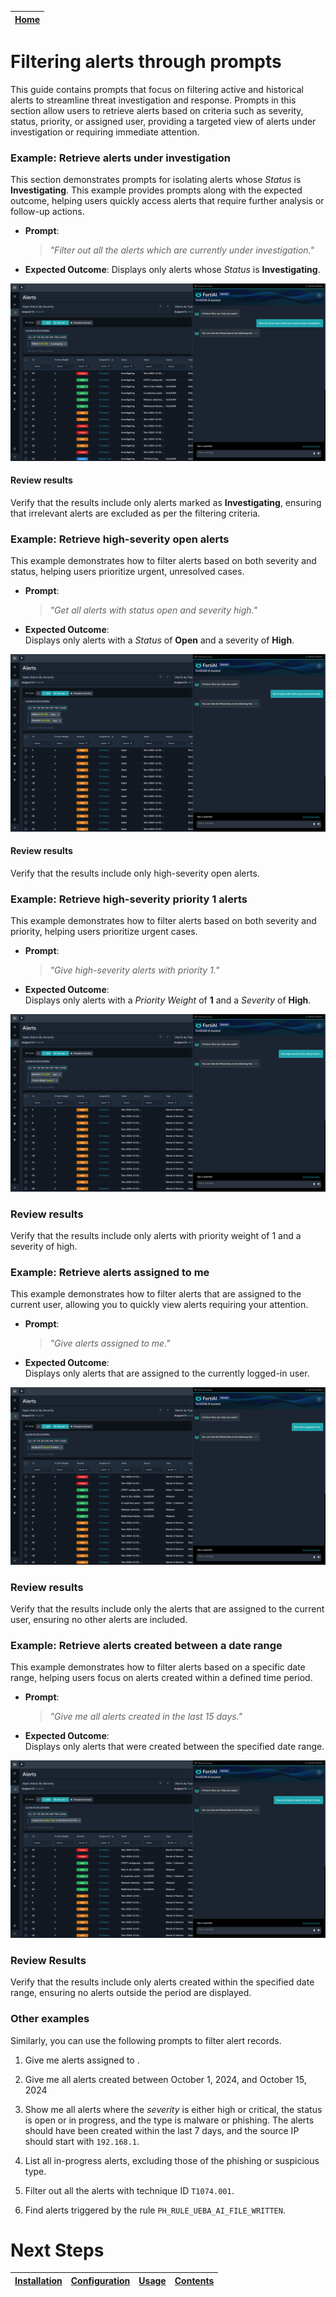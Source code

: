 | [Home](../README.md) |
|----------------------|

# Filtering alerts through prompts

This guide contains prompts that focus on filtering active and historical alerts to streamline threat investigation and response. Prompts in this section allow users to retrieve alerts based on criteria such as severity, status, priority, or assigned user, providing a targeted view of alerts under investigation or requiring immediate attention.

### Example: Retrieve alerts under investigation

This section demonstrates prompts for isolating alerts whose *Status* is **Investigating**. This example provides prompts along with the expected outcome, helping users quickly access alerts that require further analysis or follow-up actions.

* **Prompt**:

    > _"Filter out all the alerts which are currently under investigation."_

* **Expected Outcome**: Displays only alerts whose *Status* is **Investigating**.

![Under investigation alerts filtered](./res/filter-alert-investigating.png)

#### Review results

Verify that the results include only alerts marked as **Investigating**, ensuring that irrelevant alerts are excluded as per the filtering criteria.

### Example: Retrieve high-severity open alerts

This example demonstrates how to filter alerts based on both severity and status, helping users prioritize urgent, unresolved cases.

* **Prompt**:  
   > _"Get all alerts with status open and severity high."_

* **Expected Outcome**:  
   Displays only alerts with a *Status* of **Open** and a severity of **High**.

![Open, high-severity alerts filtered](./res/filter-alert-open-high.png)

#### Review results

Verify that the results include only high-severity open alerts.

### Example: Retrieve high-severity priority 1 alerts

This example demonstrates how to filter alerts based on both severity and priority, helping users prioritize urgent cases.

* **Prompt**:  
   > _"Give high-severity alerts with priority 1."_

* **Expected Outcome**:  
   Displays only alerts with a *Priority Weight* of **1** and a *Severity* of **High**.

![Priority 1, high-severity alerts filtered](./res/filter-alert-priority-1-high.png)

### Review results

Verify that the results include only alerts with priority weight of 1 and a severity of high.

### Example: Retrieve alerts assigned to me

This example demonstrates how to filter alerts that are assigned to the current user, allowing you to quickly view alerts requiring your attention.

* **Prompt**:  
   > _"Give alerts assigned to me."_

* **Expected Outcome**:  
   Displays only alerts that are assigned to the currently logged-in user.

![Alerts assigned to self-user filtered](./res/filter-alert-assigned-self.png)

### Review results

Verify that the results include only the alerts that are assigned to the current user, ensuring no other alerts are included.

### Example: Retrieve alerts created between a date range

This example demonstrates how to filter alerts based on a specific date range, helping users focus on alerts created within a defined time period.

* **Prompt**:  
   > _"Give me all alerts created in the last 15 days."_

* **Expected Outcome**:  
   Displays only alerts that were created between the specified date range.

![Alerts created between October 1 and 15, 2024](./res/filter-alert-date-range.png)

### Review Results

Verify that the results include only alerts created within the specified date range, ensuring no alerts outside the period are displayed.

### Other examples

Similarly, you can use the following prompts to filter alert records.

1. Give me alerts assigned to <user-1>.
 
2. Give me all alerts created between October 1, 2024, and October 15, 2024
 
3. Show me all alerts where the *severity* is either high or critical, the status is open or in progress, and the type is malware or phishing. The alerts should have been created within the last 7 days, and the source IP should start with `192.168.1`.
 
4. List all in-progress alerts, excluding those of the phishing or suspicious type.

5.  Filter out all the alerts with technique ID `T1074.001`.

6. Find alerts triggered by the rule `PH_RULE_UEBA_AI_FILE_WRITTEN`.

# Next Steps

| [Installation](./setup.md#installation) | [Configuration](./setup.md#configuration) | [Usage](./usage.md) | [Contents](./contents.md) |
| --------------------------------------- | ----------------------------------------- | ------------------- | ------------------------- |
